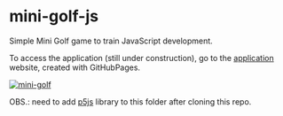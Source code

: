 # mini-golf-js

Simple Mini Golf game to train JavaScript development.

To access the application (still under construction), go to the [application](https://thiagolages.github.io/mini-golf-js/) website, created with GitHubPages.

[![mini-golf](https://user-images.githubusercontent.com/22358397/150616762-dc4db738-fe0e-4bba-a8c6-5be62ee4bd8e.png)](https://thiagolages.github.io/mini-golf-js)

OBS.: need to add [p5js](https://github.com/processing/p5.js/) library to this folder after cloning this repo.
